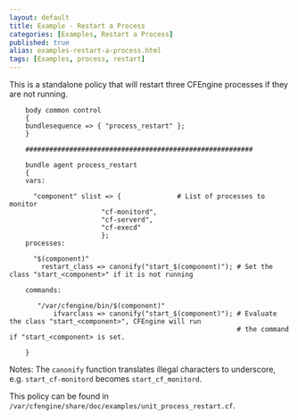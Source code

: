 ```yaml
---
layout: default
title: Example - Restart a Process
categories: [Examples, Restart a Process]
published: true
alias: examples-restart-a-process.html
tags: [Examples, process, restart]
---
```


This is a standalone policy that will restart three CFEngine processes if they are not running. 

```cf3
	body common control
	{
	bundlesequence => { "process_restart" };
	}

	#########################################################

	bundle agent process_restart
	{
	vars:

	  "component" slist => {              # List of processes to monitor
		               "cf-monitord",
		               "cf-serverd",
		               "cf-execd"
		               };
	processes:

	  "$(component)"
		restart_class => canonify("start_$(component)"); # Set the class "start_<component>" if it is not running

	commands:

	   "/var/cfengine/bin/$(component)"
	       ifvarclass => canonify("start_$(component)"); # Evaluate the class "start_<component>", CFEngine will run 
	                                                     # the command if "start_<component> is set.

	}
```

Notes: The `canonify` function translates illegal characters to underscore, e.g. `start_cf-monitord` becomes `start_cf_monitord`.

This policy can be found in `/var/cfengine/share/doc/examples/unit_process_restart.cf`.
